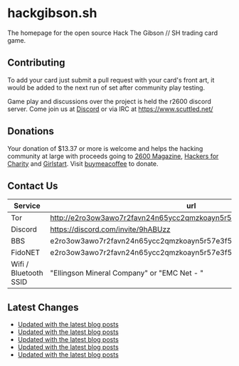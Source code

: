 # hackgibson.sh
The homepage for the open source Hack The Gibson // SH trading card game.


## Contributing

To add your card just submit a pull request with your card's front art, it would be added to the next run of set after community play testing.

Game play and discussions over the project is held the r2600 discord server. Come join us at [Discord](https://discord.com/invite/9hABUzz) or via IRC at https://www.scuttled.net/


## Donations

Your donation of $13.37 or more is welcome and helps the hacking community at large with proceeds going to [2600 Magazine](https://2600.com/), [Hackers for Charity](https://hackersforcharity.org) and [Girlstart](https://girlstart.org).  Visit [buymeacoffee](https://www.buymeacoffee.com/hackgibson.sh) to donate.


## Contact Us

Service | url
-|-
Tor | http://e2ro3ow3awo7r2favn24n65ycc2qmzkoayn5r57e3f56nvjwdcgg32ad.onion
Discord | https://discord.com/invite/9hABUzz
BBS | e2ro3ow3awo7r2favn24n65ycc2qmzkoayn5r57e3f56nvjwdcgg32ad.onion:23
FidoNET | e2ro3ow3awo7r2favn24n65ycc2qmzkoayn5r57e3f56nvjwdcgg32ad.onion:24554
Wifi / Bluetooth SSID | "Ellingson Mineral Company" or "EMC Net - <fidonet address>"

## Latest Changes
<!-- BLOG-POST-LIST:START -->
- [Updated with the latest blog posts](https://github.com/DFW2600/hackgibson.sh/commit/4a8ce0245ae045dc2b5421c712a7c9e4fe4bf268)
- [Updated with the latest blog posts](https://github.com/DFW2600/hackgibson.sh/commit/e40dbef8a19096f5180f65cbba0c88ac47aae025)
- [Updated with the latest blog posts](https://github.com/DFW2600/hackgibson.sh/commit/9beaac20449ad8f89a4000afdd76f806fbe88ed1)
- [Updated with the latest blog posts](https://github.com/DFW2600/hackgibson.sh/commit/376b51a2fb1b0bd487954f8398776a2791943f8f)
- [Updated with the latest blog posts](https://github.com/DFW2600/hackgibson.sh/commit/2f190d80936e639f4da9aa92f6ba4f4de51e4859)
<!-- BLOG-POST-LIST:END -->
